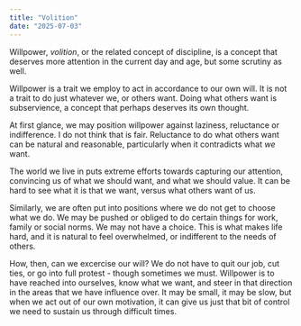 ```yaml
---
title: "Volition"
date: "2025-07-03"
---
```


Willpower, *volition*, or the related concept of discipline, is a concept that deserves more attention in the current day and age, but some scrutiny as well.

Willpower is a trait we employ to act in accordance to our own will. It is not a trait to do just whatever we, or others want. Doing what others want is subservience, a concept that perhaps deserves its own thought.

At first glance, we may position willpower against laziness, reluctance or indifference. I do not think that is fair. Reluctance to do what others want can be natural and reasonable, particularly when it contradicts what *we* want.

The world we live in puts extreme efforts towards capturing our attention, convincing us of what we should want, and what we should value. It can be hard to see what it is that we want, versus what others want of us.

Similarly, we are often put into positions where we do not get to choose what we do. We may be pushed or obliged to do certain things for work, family or social norms. We may not have a choice. This is what makes life hard, and it is natural to feel overwhelmed, or indifferent to the needs of others.

How, then, can we excercise our will? We do not have to quit our job, cut ties, or go into full protest - though sometimes we must. Willpower is to have reached into ourselves, know what we want, and steer in that direction in the areas that we have influence over. It may be small, it may be slow, but when we act out of our own motivation, it can give us just that bit of control we need to sustain us through difficult times.
